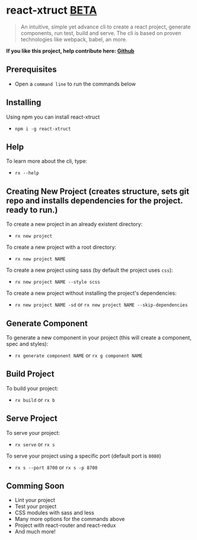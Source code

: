 # react-xtruct [BETA](#)
> An intuitive, simple yet advance  cli to create a react project, generate components, run test, build and serve.  The cli is based on proven technologies like webpack, babel, an more.

__If you like this project, help contribute here:  [Github](https://github.com/btinoco/react-xtruct)__

## Prerequisites
+ Open a `command line` to run the commands below

## Installing
Using npm you can install react-xtruct
+ `npm i -g react-xtruct`

## Help
To learn more about the cli, type:
+ `rx --help`

## Creating New Project (creates structure, sets git repo and installs dependencies for the project.  ready to run.)
To create a new project in an already existent directory:
+ `rx new project`

To create a new project with a root directory:
+ `rx new project NAME`

To create a new project using sass (by default the project uses `css`):
+ `rx new project NAME --style scss`

To create a new project without installing the project's dependencies:
+ `rx new project NAME -sd` or `rx new project NAME --skip-dependencies`

## Generate Component
To generate a new component in your project (this will create a component, spec and styles):
+ `rx generate component NAME` or `rx g component NAME`

## Build Project
To build your project:
+ `rx build` or `rx b`

## Serve Project
To serve your project:
+ `rx serve` or `rx s`

To serve your project using a specific port (default port is `8080`)
+ `rx s --port 8700` or `rx s -p 8700`

## Comming Soon
+ Lint your project
+ Test your project
+ CSS modules with sass and less
+ Many more options for the commands above
+ Project with react-router and react-redux
+ And much more!